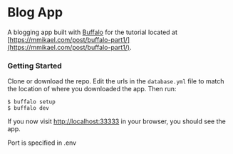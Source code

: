 # Blog App

A blogging app built with [Buffalo](https://gobuffalo.io/) for the tutorial located at [https://mmikael.com/post/buffalo-part1/](https://mmikael.com/post/buffalo-part1/).

### Getting Started

Clone or download the repo. Edit the urls in the `database.yml` file to match the location of where you downloaded the app. Then run:
```
$ buffalo setup
$ buffalo dev
```

If you now visit [http://localhost:33333](http://localhost:33333) in your browser, you should see the app.

Port is specified in .env
